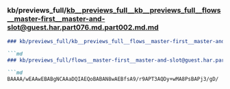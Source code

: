 ### kb/previews_full/kb__previews_full__kb__previews_full__flows__master-first__master-and-slot@guest.har.part076.md.part002.md.md

```md
### kb/previews_full/kb__previews_full__flows__master-first__master-and-slot@guest.har.part076.md.part002.md

```md
### kb/previews_full/flows__master-first__master-and-slot@guest.har.part076.md (part 002)

```md
BAAAA/wEAAwEBABgNCAAaDQIAEQoBABAN8wAEBfsA9/r9APT3AQDy+wMA8PsBAPj3/gD/
```

```

```

```
